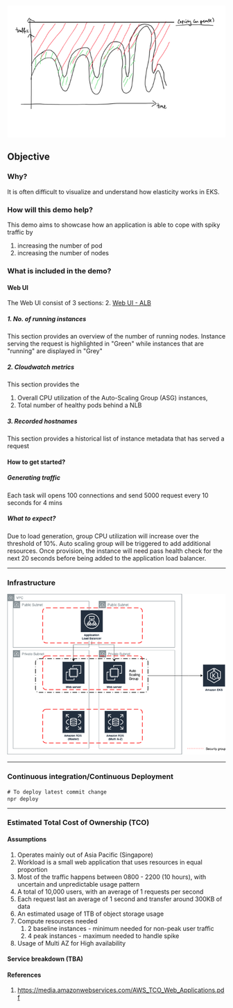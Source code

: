 

![Traffic](./readme/traffic.PNG)

## Objective

### Why?
It is often difficult to visualize and understand how elasticity works in EKS. 

### How will this demo help?
This demo aims to showcase how an application is able to cope with spiky traffic by 

1. increasing the number of pod 
2. increasing the number of nodes 

### What is included in the demo?

#### Web UI

The Web UI consist of 3 sections: 
2. [Web UI - ALB](http://k8s-default-awesomeb-c423295acd-be9479a82d3a0b69.elb.ap-southeast-1.amazonaws.com/)

##### 1. No. of running instances
This section provides an overview of the number of running nodes. 
Instance serving the request is highlighted in "Green" while instances that are "running" are displayed in "Grey"

##### 2. Cloudwatch metrics
This section provides the
 
1. Overall CPU utilization of the Auto-Scaling Group (ASG) instances, 
2. Total number of healthy pods behind a NLB

##### 3. Recorded hostnames
This section provides a historical list of instance metadata that has served a request 

#### How to get started?

##### Generating traffic

Each task will opens 100 connections and send 5000 request every 10 seconds for 4 mins

##### What to expect?

Due to load generation, group CPU utilization will increase over the threshold of 10%. Auto scaling group will be triggered to add additional resources. Once provision, the instance will need pass health check for the next 20 seconds before being added to the application load balancer. 

---

### Infrastructure

![EKS](https://raw.githubusercontent.com/sebastianlzy/draw-io/master/awesomebuilder/awesomebuilderIII-EKS.png)

---

### Continuous integration/Continuous Deployment

```
# To deploy latest commit change
npr deploy
``` 

---

### Estimated Total Cost of Ownership (TCO)


#### Assumptions
1. Operates mainly out of Asia Pacific (Singapore)
2. Workload is a small web application that uses resources in equal proportion
3. 	Most of the traffic happens between 0800 - 2200 (10 hours), with uncertain and unpredictable usage pattern
4. A total of 10,000 users, with an average of 1 requests per second
5. Each request last an average of 1 second and transfer around 300KB of data
6. An estimated usage of 1TB of object storage usage
7. Compute resources needed
	1. 	2 baseline instances - minimum needed for non-peak user traffic
	2. 4 peak instances - maximum needed to handle spike
8. Usage of Multi AZ for High availability

 

#### Service breakdown (TBA)


#### References
1. https://media.amazonwebservices.com/AWS_TCO_Web_Applications.pdf

